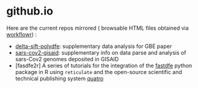# github.io

Here are the current repos mirrored ( browsable HTML files obtained via [workflowr]) :
* [delta-sift-polydfe]: supplementary data analysis for GBE paper 
* [sars-cov2-gisaid]: supplementary info on data parse and analysis of sars-Cov2 genomes deposited in GISAID 
* [fasdfe2r] A series of tutorials for the integration of the [fastdfe] python package in R using `reticulate` and  the open-source scientific and technical publishing system [quatro]

[delta-sift-polydfe]: https://tbata.github.io/delta-sift-polydfe 
[sars-cov2-gisaid]: https://tbata.github.io/sars-cov2-gisaid 

[workflowr]: https://github.com/jdblischak/workflowr
[quatro]: https://quarto.org/
[fastdfe]: https://github.com/Sendrowski/fastDFE


